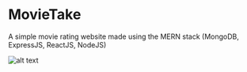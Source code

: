 # MovieTake

A simple movie rating website made using the MERN stack (MongoDB, ExpressJS, ReactJS, NodeJS)

![alt text](https://github.com/Nab32/MovieTake/blob/main/doc/screenshot1.png?raw=true)
